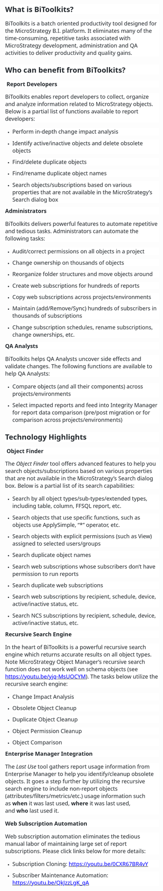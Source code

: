 <p style='margin-top:0in;margin-right:0in;margin-bottom:13.4pt;margin-left:0in;line-height:normal;font-size:15px;font-family:"Calibri","sans-serif";background:white;'><strong><span style='font-size:24px;font-family:"Segoe UI","sans-serif";color:#24292E;'>What is BiToolkits?</span></strong></p>
<p style='margin-top:0in;margin-right:0in;margin-bottom:13.4pt;margin-left:0in;line-height:normal;font-size:15px;font-family:"Calibri","sans-serif";background:white;'><span style='font-size:18px;font-family:"Segoe UI","sans-serif";color:#24292E;'>BiToolkits is a batch oriented productivity tool designed for the MicroStrategy B.I. platform. It eliminates many of the time-consuming, repetitive tasks associated with MicroStrategy development, administration and QA activities to deliver productivity and quality gains.</span></p>
<p style='margin-top:20.1pt;margin-right:0in;margin-bottom:13.4pt;margin-left:0in;line-height:normal;font-size:15px;font-family:"Calibri","sans-serif";background:white;'><strong><span style='font-size:24px;font-family:"Segoe UI","sans-serif";color:#24292E;'>Who can benefit from BiToolkits?</span></strong></p>
<p style='margin-top:0in;margin-right:0in;margin-bottom:13.4pt;margin-left:0in;line-height:normal;font-size:15px;font-family:"Calibri","sans-serif";background:white;'><span style='font-size:18px;font-family:"Segoe UI","sans-serif";color:#24292E;'>&nbsp;</span><strong><span style='font-size:18px;font-family:"Segoe UI","sans-serif";color:#24292E;'>Report Developers</span></strong></p>
<p style='margin-top:0in;margin-right:0in;margin-bottom:13.4pt;margin-left:0in;line-height:normal;font-size:15px;font-family:"Calibri","sans-serif";background:white;'><span style='font-size:18px;font-family:"Segoe UI","sans-serif";color:#24292E;'>BiToolkits enables report developers to collect, organize and analyze information related to MicroStrategy objects. Below is a partial list of functions available to report developers:</span></p>
<ul style="margin-bottom:0in;" type="disc">
    <li style='margin-top:0in;margin-right:0in;margin-bottom:10.0pt;margin-left:0in;line-height:normal;font-size:15px;font-family:"Calibri","sans-serif";color:#24292E;background:white;'><span style='font-size:18px;font-family:"Segoe UI","sans-serif";'>Perform in-depth change impact analysis</span></li>
    <li style='margin-top:3.0pt;margin-right:0in;margin-bottom:10.0pt;margin-left:0in;line-height:normal;font-size:15px;font-family:"Calibri","sans-serif";color:#24292E;background:white;'><span style='font-size:18px;font-family:"Segoe UI","sans-serif";'>Identify active/inactive objects and delete obsolete objects</span></li>
    <li style='margin-top:3.0pt;margin-right:0in;margin-bottom:10.0pt;margin-left:0in;line-height:normal;font-size:15px;font-family:"Calibri","sans-serif";color:#24292E;background:white;'><span style='font-size:18px;font-family:"Segoe UI","sans-serif";'>Find/delete duplicate objects</span></li>
    <li style='margin-top:3.0pt;margin-right:0in;margin-bottom:10.0pt;margin-left:0in;line-height:normal;font-size:15px;font-family:"Calibri","sans-serif";color:#24292E;background:white;'><span style='font-size:18px;font-family:"Segoe UI","sans-serif";'>Find/rename duplicate object names</span></li>
    <li style='margin-top:3.0pt;margin-right:0in;margin-bottom:10.0pt;margin-left:0in;line-height:normal;font-size:15px;font-family:"Calibri","sans-serif";color:#24292E;background:white;'><span style='font-size:18px;font-family:"Segoe UI","sans-serif";'>Search objects/subscriptions based on various properties that are not available in the MicroStrategy&rsquo;s Search dialog box &nbsp;</span></li>
</ul>
<p style='margin-top:0in;margin-right:0in;margin-bottom:13.4pt;margin-left:0in;line-height:normal;font-size:15px;font-family:"Calibri","sans-serif";background:white;'><strong><span style='font-size:18px;font-family:"Segoe UI","sans-serif";color:#24292E;'>Administrators</span></strong></p>
<p style='margin-top:0in;margin-right:0in;margin-bottom:13.4pt;margin-left:0in;line-height:normal;font-size:15px;font-family:"Calibri","sans-serif";background:white;'><span style='font-size:18px;font-family:"Segoe UI","sans-serif";color:#24292E;'>BiToolkits delivers powerful features to automate repetitive and tedious tasks. Administrators can automate the following tasks:</span></p>
<ul style="margin-bottom:0in;" type="disc">
    <li style='margin-top:0in;margin-right:0in;margin-bottom:10.0pt;margin-left:0in;line-height:normal;font-size:15px;font-family:"Calibri","sans-serif";color:#24292E;background:white;'><span style='font-size:18px;font-family:"Segoe UI","sans-serif";'>Audit/correct permissions on all objects in a project</span></li>
    <li style='margin-top:3.0pt;margin-right:0in;margin-bottom:10.0pt;margin-left:0in;line-height:normal;font-size:15px;font-family:"Calibri","sans-serif";color:#24292E;background:white;'><span style='font-size:18px;font-family:"Segoe UI","sans-serif";'>Change ownership on thousands of objects</span></li>
    <li style='margin-top:3.0pt;margin-right:0in;margin-bottom:10.0pt;margin-left:0in;line-height:normal;font-size:15px;font-family:"Calibri","sans-serif";color:#24292E;background:white;'><span style='font-size:18px;font-family:"Segoe UI","sans-serif";'>Reorganize folder structures and move objects around</span></li>
    <li style='margin-top:3.0pt;margin-right:0in;margin-bottom:10.0pt;margin-left:0in;line-height:normal;font-size:15px;font-family:"Calibri","sans-serif";color:#24292E;background:white;'><span style='font-size:18px;font-family:"Segoe UI","sans-serif";'>Create web subscriptions for hundreds of reports</span></li>
    <li style='margin-top:3.0pt;margin-right:0in;margin-bottom:10.0pt;margin-left:0in;line-height:normal;font-size:15px;font-family:"Calibri","sans-serif";color:#24292E;background:white;'><span style='font-size:18px;font-family:"Segoe UI","sans-serif";'>Copy web subscriptions across projects/environments</span></li>
    <li style='margin-top:3.0pt;margin-right:0in;margin-bottom:10.0pt;margin-left:0in;line-height:normal;font-size:15px;font-family:"Calibri","sans-serif";color:#24292E;background:white;'><span style='font-size:18px;font-family:"Segoe UI","sans-serif";'>Maintain (add/Remove/Sync) hundreds of subscribers in thousands of subscriptions</span></li>
    <li style='margin-top:3.0pt;margin-right:0in;margin-bottom:10.0pt;margin-left:0in;line-height:normal;font-size:15px;font-family:"Calibri","sans-serif";color:#24292E;background:white;'><span style='font-size:18px;font-family:"Segoe UI","sans-serif";'>Change subscription schedules, rename subscriptions, change ownerships, etc.</span></li>
</ul>
<p style='margin-top:0in;margin-right:0in;margin-bottom:13.4pt;margin-left:0in;line-height:normal;font-size:15px;font-family:"Calibri","sans-serif";background:white;'><strong><span style='font-size:18px;font-family:"Segoe UI","sans-serif";color:#24292E;'>QA Analysts</span></strong></p>
<p style='margin-top:0in;margin-right:0in;margin-bottom:13.4pt;margin-left:0in;line-height:normal;font-size:15px;font-family:"Calibri","sans-serif";background:white;'><span style='font-size:18px;font-family:"Segoe UI","sans-serif";color:#24292E;'>BiToolkits helps QA Analysts uncover side effects and validate changes. The following functions are available to help QA Analysts:</span></p>
<ul style="margin-bottom:0in;" type="disc">
    <li style='margin-top:0in;margin-right:0in;margin-bottom:10.0pt;margin-left:0in;line-height:normal;font-size:15px;font-family:"Calibri","sans-serif";color:#24292E;background:white;'><span style='font-size:18px;font-family:"Segoe UI","sans-serif";'>Compare objects (and all their components) across projects/environments</span></li>
    <li style='margin-top:3.0pt;margin-right:0in;margin-bottom:10.0pt;margin-left:0in;line-height:normal;font-size:15px;font-family:"Calibri","sans-serif";color:#24292E;background:white;'><span style='font-size:18px;font-family:"Segoe UI","sans-serif";'>Select impacted reports and feed into Integrity Manager for report data comparison (pre/post migration or for comparison across projects/environments)</span></li>
</ul>
<p style='margin-top:20.1pt;margin-right:0in;margin-bottom:13.4pt;margin-left:0in;line-height:normal;font-size:15px;font-family:"Calibri","sans-serif";background:white;'><strong><span style='font-size:24px;font-family:"Segoe UI","sans-serif";color:#24292E;'>Technology Highlights</span></strong></p>
<p style='margin-top:0in;margin-right:0in;margin-bottom:13.4pt;margin-left:0in;line-height:normal;font-size:15px;font-family:"Calibri","sans-serif";background:white;'><strong><span style='font-size:18px;font-family:"Segoe UI","sans-serif";color:#24292E;'>&nbsp;Object Finder</span></strong></p>
<p style='margin-top:0in;margin-right:0in;margin-bottom:13.4pt;margin-left:0in;line-height:normal;font-size:15px;font-family:"Calibri","sans-serif";background:white;'><span style='font-size:18px;font-family:"Segoe UI","sans-serif";color:#24292E;'>The&nbsp;</span><em><span style='font-size:18px;font-family:"Segoe UI","sans-serif";color:#24292E;'>Object Finder</span></em><span style='font-size:18px;font-family:"Segoe UI","sans-serif";color:#24292E;'>&nbsp;tool offers advanced features to help you search objects/subscriptions based on various properties that are not available in the MicroStrategy&rsquo;s Search dialog box. Below is a partial list of its search capabilities:</span></p>
<ul style="margin-bottom:0in;" type="disc">
    <li style='margin-top:0in;margin-right:0in;margin-bottom:10.0pt;margin-left:0in;line-height:normal;font-size:15px;font-family:"Calibri","sans-serif";color:#24292E;background:white;'><span style='font-size:18px;font-family:"Segoe UI","sans-serif";'>Search by all object types/sub-types/extended types, including table, column, FFSQL report, etc.</span></li>
    <li style='margin-top:3.0pt;margin-right:0in;margin-bottom:10.0pt;margin-left:0in;line-height:normal;font-size:15px;font-family:"Calibri","sans-serif";color:#24292E;background:white;'><span style='font-size:18px;font-family:"Segoe UI","sans-serif";'>Search objects that use specific functions, such as objects use ApplySimple, &ldquo;*&rdquo; operator, etc.</span></li>
    <li style='margin-top:3.0pt;margin-right:0in;margin-bottom:10.0pt;margin-left:0in;line-height:normal;font-size:15px;font-family:"Calibri","sans-serif";color:#24292E;background:white;'><span style='font-size:18px;font-family:"Segoe UI","sans-serif";'>Search objects with explicit permissions (such as View) assigned to selected users/groups</span></li>
    <li style='margin-top:3.0pt;margin-right:0in;margin-bottom:10.0pt;margin-left:0in;line-height:normal;font-size:15px;font-family:"Calibri","sans-serif";color:#24292E;background:white;'><span style='font-size:18px;font-family:"Segoe UI","sans-serif";'>Search duplicate object names</span></li>
    <li style='margin-top:3.0pt;margin-right:0in;margin-bottom:10.0pt;margin-left:0in;line-height:normal;font-size:15px;font-family:"Calibri","sans-serif";color:#24292E;background:white;'><span style='font-size:18px;font-family:"Segoe UI","sans-serif";'>Search web subscriptions whose subscribers don&rsquo;t have permission to run reports</span></li>
    <li style='margin-top:3.0pt;margin-right:0in;margin-bottom:10.0pt;margin-left:0in;line-height:normal;font-size:15px;font-family:"Calibri","sans-serif";color:#24292E;background:white;'><span style='font-size:18px;font-family:"Segoe UI","sans-serif";'>Search duplicate web subscriptions</span></li>
    <li style='margin-top:3.0pt;margin-right:0in;margin-bottom:10.0pt;margin-left:0in;line-height:normal;font-size:15px;font-family:"Calibri","sans-serif";color:#24292E;background:white;'><span style='font-size:18px;font-family:"Segoe UI","sans-serif";'>Search web subscriptions by recipient, schedule, device, active/inactive status, etc.</span></li>
    <li style='margin-top:3.0pt;margin-right:0in;margin-bottom:10.0pt;margin-left:0in;line-height:normal;font-size:15px;font-family:"Calibri","sans-serif";color:#24292E;background:white;'><span style='font-size:18px;font-family:"Segoe UI","sans-serif";'>Search NCS subscriptions by recipient, schedule, device, active/inactive status, etc.</span></li>
</ul>
<p style='margin-top:0in;margin-right:0in;margin-bottom:13.4pt;margin-left:0in;line-height:normal;font-size:15px;font-family:"Calibri","sans-serif";background:white;'><strong><span style='font-size:18px;font-family:"Segoe UI","sans-serif";color:#24292E;'>Recursive Search Engine</span></strong></p>
<p style='margin-top:0in;margin-right:0in;margin-bottom:13.4pt;margin-left:0in;line-height:normal;font-size:15px;font-family:"Calibri","sans-serif";background:white;'><span style='font-size:18px;font-family:"Segoe UI","sans-serif";color:#24292E;'>In the heart of BiToolkits is a powerful recursive search engine which returns accurate results on all object types. Note MicroStrategy Object Manager&rsquo;s recursive search function does not work well on schema objects (see <a href="https://youtu.be/yjq-MsUOCYM"><span style="color:blue;text-decoration:none;">https://youtu.be/yjq-MsUOCYM</span></a>). The tasks below utilize the recursive search engine:</span></p>
<ul style="margin-bottom:0in;" type="disc">
    <li style='margin-top:0in;margin-right:0in;margin-bottom:10.0pt;margin-left:0in;line-height:normal;font-size:15px;font-family:"Calibri","sans-serif";color:#24292E;background:white;'><span style='font-size:18px;font-family:"Segoe UI","sans-serif";'>Change Impact Analysis</span></li>
    <li style='margin-top:3.0pt;margin-right:0in;margin-bottom:10.0pt;margin-left:0in;line-height:normal;font-size:15px;font-family:"Calibri","sans-serif";color:#24292E;background:white;'><span style='font-size:18px;font-family:"Segoe UI","sans-serif";'>Obsolete Object Cleanup</span></li>
    <li style='margin-top:3.0pt;margin-right:0in;margin-bottom:10.0pt;margin-left:0in;line-height:normal;font-size:15px;font-family:"Calibri","sans-serif";color:#24292E;background:white;'><span style='font-size:18px;font-family:"Segoe UI","sans-serif";'>Duplicate Object Cleanup</span></li>
    <li style='margin-top:3.0pt;margin-right:0in;margin-bottom:10.0pt;margin-left:0in;line-height:normal;font-size:15px;font-family:"Calibri","sans-serif";color:#24292E;background:white;'><span style='font-size:18px;font-family:"Segoe UI","sans-serif";'>Object Permission Cleanup</span></li>
    <li style='margin-top:3.0pt;margin-right:0in;margin-bottom:10.0pt;margin-left:0in;line-height:normal;font-size:15px;font-family:"Calibri","sans-serif";color:#24292E;background:white;'><span style='font-size:18px;font-family:"Segoe UI","sans-serif";'>Object Comparison</span></li>
</ul>
<p style='margin-top:0in;margin-right:0in;margin-bottom:13.4pt;margin-left:0in;line-height:normal;font-size:15px;font-family:"Calibri","sans-serif";background:white;'><strong><span style='font-size:18px;font-family:"Segoe UI","sans-serif";color:#24292E;'>Enterprise Manager Integration</span></strong></p>
<p style='margin-top:0in;margin-right:0in;margin-bottom:13.4pt;margin-left:0in;line-height:normal;font-size:15px;font-family:"Calibri","sans-serif";background:white;'><span style='font-size:18px;font-family:"Segoe UI","sans-serif";color:#24292E;'>The&nbsp;</span><em><span style='font-size:18px;font-family:"Segoe UI","sans-serif";color:#24292E;'>Last Use</span></em><span style='font-size:18px;font-family:"Segoe UI","sans-serif";color:#24292E;'>&nbsp;tool gathers report usage information from Enterprise Manager to help you identify/cleanup obsolete objects. It goes a step further by utilizing the recursive search engine to include non-report objects (attributes/filters/metrics/etc.) usage information such as&nbsp;</span><strong><span style='font-size:18px;font-family:"Segoe UI","sans-serif";color:#24292E;'>when</span></strong><span style='font-size:18px;font-family:"Segoe UI","sans-serif";color:#24292E;'>&nbsp;it was last used,&nbsp;</span><strong><span style='font-size:18px;font-family:"Segoe UI","sans-serif";color:#24292E;'>where</span></strong><span style='font-size:18px;font-family:"Segoe UI","sans-serif";color:#24292E;'>&nbsp;it was last used, and&nbsp;</span><strong><span style='font-size:18px;font-family:"Segoe UI","sans-serif";color:#24292E;'>who</span></strong><span style='font-size:18px;font-family:"Segoe UI","sans-serif";color:#24292E;'>&nbsp;last used it.</span></p>
<p style='margin-top:0in;margin-right:0in;margin-bottom:13.4pt;margin-left:0in;line-height:normal;font-size:15px;font-family:"Calibri","sans-serif";background:white;'><strong><span style='font-size:18px;font-family:"Segoe UI","sans-serif";color:#24292E;'>Web Subscription Automation</span></strong></p>
<p style='margin-top:0in;margin-right:0in;margin-bottom:13.4pt;margin-left:0in;line-height:normal;font-size:15px;font-family:"Calibri","sans-serif";background:white;'><span style='font-size:18px;font-family:"Segoe UI","sans-serif";color:#24292E;'>Web subscription automation eliminates the tedious manual labor of maintaining large set of report subscriptions. Please click links below for more details:</span></p>
<ul style="margin-bottom:0in;" type="disc">
    <li style='margin-top:0in;margin-right:0in;margin-bottom:10.0pt;margin-left:0in;line-height:normal;font-size:15px;font-family:"Calibri","sans-serif";color:#24292E;background:white;'><span style='font-size:18px;font-family:"Segoe UI","sans-serif";'>Subscription Cloning: <a href="https://youtu.be/0CXR67BR4vY"><span style="color:blue;text-decoration:none;">https://youtu.be/0CXR67BR4vY</span></a></span></li>
    <li style='margin-top:3.0pt;margin-right:0in;margin-bottom:10.0pt;margin-left:0in;line-height:normal;font-size:15px;font-family:"Calibri","sans-serif";color:#24292E;background:white;'><span style='font-size:18px;font-family:"Segoe UI","sans-serif";'>Subscriber Maintenance Automation: <a href="https://youtu.be/QkJzzLgK_qA"><span style="color:blue;text-decoration:none;">https://youtu.be/QkJzzLgK_qA</span></a></span></li>
</ul>
<p style='margin-top:0in;margin-right:0in;margin-bottom:10.0pt;margin-left:0in;line-height:115%;font-size:15px;font-family:"Calibri","sans-serif";'>&nbsp;</p>
